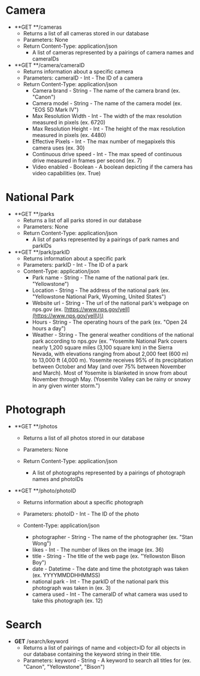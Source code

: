 # Camera

* **GET **/cameras
  * Returns a list of all cameras stored in our database
  * Parameters: None
  * Return Content-Type: application/json
    * A list of cameras represented by a pairings of camera names and cameraIDs
* **GET **/camera/cameraID
  * Returns information about a specific camera
  * Parameters: cameraID - Int - The ID of a camera
  * Return Content-Type: application/json
    * Camera brand - String - The name of the camera brand \(ex. "Canon"\)
    * Camera model - String - The name of the camera model \(ex. "EOS 5D Mark 
      IV"\)
    * Max Resolution Width - Int - The width of the max resolution measured in 
      pixels \(ex. 6720\)
    * Max Resolution Height - Int - The height of the max resolution measured 
      in pixels \(ex. 4480\)
    * Effective Pixels - Int - The max number of megapixels this camera uses 
      \(ex. 30\)
    * Continuous drive speed - Int - The max speed of continuous drive measured
      in frames per second \(ex. 7\)
    * Video enabled - Boolean - A boolean depicting if the camera has video 
      capabilities \(ex. True\)

# National Park

* **GET **/parks
  * Returns a list of all parks stored in our database
  * Parameters: None
  * Return Content-Type: application/json
    * A list of parks represented by a pairings of park names and parkIDs
* **GET **/park/parkID
  * Returns information about a specific park
  * Parameters: parkID - Int - The ID of a park
  * Content-Type: application/json
    * Park name - String - The name of the national park \(ex. "Yellowstone"\)
    * Location - String - The address of the national park \(ex. "Yellowstone National Park, Wyoming, United States"\)
    * Website url - String - The url of the national park's webpage on nps.gov 
      \(ex. [https://www.nps.gov/yell](https://www.nps.gov/yell\)\)
    * Hours - String - The operating hours of the park \(ex. "Open 24 hours a day"\)
    * Weather - String - The general weather conditions of the national park
      according to nps.gov \(ex. "Yosemite National Park covers nearly 1,200
      square miles \(3,100 square km\) in the Sierra Nevada, with elevations
      ranging from about 2,000 feet \(600 m\) to 13,000 ft \(4,000 m\).
      Yosemite receives 95% of its precipitation between October and May \(and
      over 75% between November and March\). Most of Yosemite is blanketed in
      snow from about November through May. \(Yosemite Valley can be rainy or
      snowy in any given winter storm."\)

# Photograph

* **GET **/photos

  * Returns a list of all photos stored in our database

  * Parameters: None

  * Return Content-Type: application/json

    * A list of photographs represented by a pairings of photograph names and photoIDs

* **GET **/photo/photoID

  * Returns information about a specific photograph
  * Parameters: photoID - Int - The ID of the photo

  * Content-Type: application/json

    * photographer - String - The name of the photographer \(ex. "Stan Wong"\)
    * likes - Int - The number of likes on the image \(ex. 36\)
    * title - String - The title of the web page \(ex. "Yellowston Bison Boy"\)
    * date  - Datetime - The date and time the phototgraph was taken \(ex. YYYYMMDDHHMMSS\)
    * national park - Int - The parkID of the national park this photograph was taken in \(ex. 3\)
    * camera used - Int - The cameraID of what camera was used to take this photograph \(ex. 12\)

# Search

* **GET** /search/keyword
  * Returns a list of pairings of name and &lt;object&gt;ID for all objects in our database containing the keyword string in their title.
  * Parameters: keyword - String - A keyword to search all titles for \(ex. "Canon", "Yellowstone", "Bison"\)



